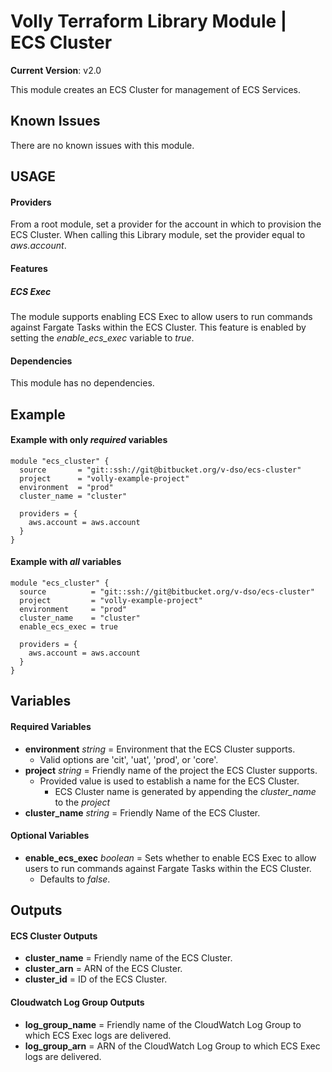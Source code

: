 # Volly Terraform Library Module | ECS Cluster

**Current Version**: v2.0

This module creates an ECS Cluster for management of ECS Services. 


## Known Issues
There are no known issues with this module.


## USAGE

#### Providers
From a root module, set a provider for the account in which to provision the ECS Cluster. When calling this Library module, set the provider equal to *aws.account*.



#### Features 

##### ECS Exec
The module supports enabling ECS Exec to allow users to run commands against Fargate Tasks within the ECS Cluster. This feature is enabled by setting the *enable_ecs_exec* variable to *true*.



#### Dependencies
This module has no dependencies.



## Example
#### Example with only *required* variables
    module "ecs_cluster" {
      source       = "git::ssh://git@bitbucket.org/v-dso/ecs-cluster"
      project      = "volly-example-project"
      environment  = "prod"
      cluster_name = "cluster"

      providers = {
        aws.account = aws.account
      }
    }

#### Example with *all* variables
    module "ecs_cluster" {
      source          = "git::ssh://git@bitbucket.org/v-dso/ecs-cluster"
      project         = "volly-example-project"
      environment     = "prod"
      cluster_name    = "cluster"
      enable_ecs_exec = true

      providers = {
        aws.account = aws.account
      }
    }



## Variables

#### Required Variables
* **environment** *string* = Environment that the ECS Cluster supports. 
    * Valid options are 'cit', 'uat', 'prod', or 'core'.
* **project** *string* = Friendly name of the project the ECS Cluster supports. 
    * Provided value is used to establish a name for the ECS Cluster.
      * ECS Cluster name is generated by appending the *cluster_name* to the *project*
* **cluster_name** *string* = Friendly Name of the ECS Cluster.


#### Optional Variables
* **enable_ecs_exec** *boolean* = Sets whether to enable ECS Exec to allow users to run commands against Fargate Tasks within the ECS Cluster.
    * Defaults to *false*.



## Outputs

#### ECS Cluster Outputs
* **cluster_name** = Friendly name of the ECS Cluster.
* **cluster_arn** = ARN of the ECS Cluster.
* **cluster_id** = ID of the ECS Cluster.

#### Cloudwatch Log Group Outputs
* **log_group_name** = Friendly name of the CloudWatch Log Group to which ECS Exec logs are delivered.
* **log_group_arn** = ARN of the CloudWatch Log Group to which ECS Exec logs are delivered.